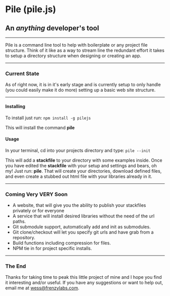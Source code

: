 # Pile (pile.js) #
## An _anything_ developer's tool ##
---

Pile is a command line tool to help with boilerplate or any project file structure.
Think of it like as a way to stream line the redundant effort it takes to setup a 
directory structure when designing or creating an app.

---

### Current State

As of right now, it is in it's early stage and is currently setup to only handle (you could easily make it do more)
setting up a basic web site structure.

---


#### Installing

To install just run:
``npm install -g pilejs``

This will install the command **pile**

#### Usage

In your terminal, cd into your projects directory and type:
``pile --init``

This will add a **stackfile** to your directory with some examples inside. Once you have
edited the **stackfile** with your setup and settings and bears, oh my! Just run: **pile**.
That will create your directories, download defined files, and even create a stubbed out
html file with your libraries already in it.

---

### Coming Very VERY Soon

* A website, that will give you the ability to publish your stackfiles privately or for everyone
* A service that will install desired libraries without the need of the url paths.
* Git submodule support, automatically add and init as submodules.
* Git clone/checkout will let you specify git urls and have grab from a repository.
* Build functions including compression for files.
* NPM tie in for project specific installs.

---

### The End

Thanks for taking time to peak this little project of mine and I hope you find it interesting and/or useful.
If you have any suggestions or want to help out, email me at wess@frenzylabs.com.




